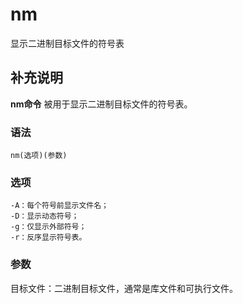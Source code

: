 nm
===

显示二进制目标文件的符号表

## 补充说明

**nm命令** 被用于显示二进制目标文件的符号表。

###  语法

```
nm(选项)(参数)
```

###  选项

```
-A：每个符号前显示文件名；
-D：显示动态符号；
-g：仅显示外部符号；
-r：反序显示符号表。
```

###  参数

目标文件：二进制目标文件，通常是库文件和可执行文件。


<!-- Linux命令行搜索引擎：https://jaywcjlove.github.io/linux-command/ -->